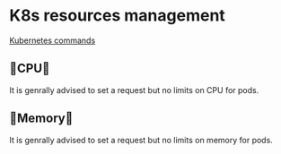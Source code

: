 # K8s resources management

[Kubernetes commands](./K8s_commands.md)

## 🧮CPU🧮

It is genrally advised to set a request but no limits on CPU for pods.

## 🧠Memory🧠

It is genrally advised to set a request but no limits on memory for pods.
